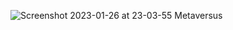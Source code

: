 
![Screenshot 2023-01-26 at 23-03-55 Metaversus](https://user-images.githubusercontent.com/103978285/215007217-91527641-dfc3-4d4c-a034-f8a09bec5233.png)
